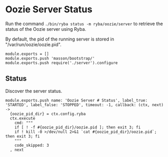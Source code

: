 
# Oozie Server Status

Run the command `./bin/ryba status -m ryba/oozie/server` to retrieve the status
of the Oozie server using Ryba.

By default, the pid of the running server is stored in
"/var/run/oozie/oozie.pid".

    module.exports = []
    module.exports.push 'masson/bootstrap/'
    module.exports.push require('./server').configure

## Status

Discover the server status.

    module.exports.push name: 'Oozie Server # Status', label_true: 'STARTED', label_false: 'STOPPED', timeout: -1, callback: (ctx, next) ->
      {oozie_pid_dir} = ctx.config.ryba
      ctx.execute
        cmd: """
        if [ ! -f #{oozie_pid_dir}/oozie.pid ]; then exit 3; fi
        if ! kill -0 >/dev/null 2>&1 `cat #{oozie_pid_dir}/oozie.pid`; then exit 3; fi
        """
        code_skipped: 3
      , next


